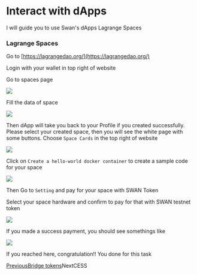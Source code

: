 # Interact with dApps

I will guide you to use Swan's dApps Lagrange Spaces

### Lagrange Spaces <a href="#lagrange-spaces" id="lagrange-spaces"></a>

Go to [https://lagrangedao.org/](https://lagrangedao.org/)

Login with your wallet in top right of website

Go to spaces page

![](https://docs.daningyn.xyz/\~gitbook/image?url=https%3A%2F%2F3757123888-files.gitbook.io%2F%7E%2Ffiles%2Fv0%2Fb%2Fgitbook-x-prod.appspot.com%2Fo%2Fspaces%252Ff9qd7vpO0PsmY4EQvGgS%252Fuploads%252FOnyudDl4OcNqULpbRxjC%252FScreenshot%25202024-02-26%2520at%252015.50.05.png%3Falt%3Dmedia%26token%3D74a2a50b-c144-48ab-8a95-73327f3ffdc5\&width=768\&dpr=4\&quality=100\&sign=564d51e2\&sv=1)

Fill the data of space

![](https://docs.daningyn.xyz/\~gitbook/image?url=https%3A%2F%2F3757123888-files.gitbook.io%2F%7E%2Ffiles%2Fv0%2Fb%2Fgitbook-x-prod.appspot.com%2Fo%2Fspaces%252Ff9qd7vpO0PsmY4EQvGgS%252Fuploads%252F8gz7flgFLtr7n5tYyoof%252FScreenshot%25202024-02-26%2520at%252015.53.05.png%3Falt%3Dmedia%26token%3Daa22d5db-3e5e-4f56-9890-8af38385c0cf\&width=768\&dpr=4\&quality=100\&sign=f66d27ad\&sv=1)

Then dApp will take you back to your Profile if you created successfully. Please select your created space, then you will see the white page with some buttons. Choose `Space Cards` in the top right of website

![](https://docs.daningyn.xyz/\~gitbook/image?url=https%3A%2F%2F3757123888-files.gitbook.io%2F%7E%2Ffiles%2Fv0%2Fb%2Fgitbook-x-prod.appspot.com%2Fo%2Fspaces%252Ff9qd7vpO0PsmY4EQvGgS%252Fuploads%252FCoqZKAac6tmdC66BCxzs%252FScreenshot%25202024-02-26%2520at%252015.55.54.png%3Falt%3Dmedia%26token%3D298e84c7-3432-4fd7-8972-a8364c298bf8\&width=768\&dpr=4\&quality=100\&sign=35ac526e\&sv=1)

Click on `Create a hello-world docker container` to create a sample code for your space

![](https://docs.daningyn.xyz/\~gitbook/image?url=https%3A%2F%2F3757123888-files.gitbook.io%2F%7E%2Ffiles%2Fv0%2Fb%2Fgitbook-x-prod.appspot.com%2Fo%2Fspaces%252Ff9qd7vpO0PsmY4EQvGgS%252Fuploads%252FiTLhFVL7AMW2KmR5Uagl%252FScreenshot%25202024-02-26%2520at%252015.57.36.png%3Falt%3Dmedia%26token%3D610f142b-71e9-48ad-bff5-41b346b160ee\&width=768\&dpr=4\&quality=100\&sign=e1ea8fd6\&sv=1)

Then Go to `Setting` and pay for your space with SWAN Token

Select your space hardware and confirm to pay for that with SWAN testnet token

![](https://docs.daningyn.xyz/\~gitbook/image?url=https%3A%2F%2F3757123888-files.gitbook.io%2F%7E%2Ffiles%2Fv0%2Fb%2Fgitbook-x-prod.appspot.com%2Fo%2Fspaces%252Ff9qd7vpO0PsmY4EQvGgS%252Fuploads%252FbcvhaKkTSRmToN8eDPwi%252FScreenshot%25202024-02-26%2520at%252015.59.08.png%3Falt%3Dmedia%26token%3D7d4b266e-7d7c-44f3-9049-057116f8f653\&width=768\&dpr=4\&quality=100\&sign=fef29d31\&sv=1)

If you made a success payment, you should see somethings like

![](https://docs.daningyn.xyz/\~gitbook/image?url=https%3A%2F%2F3757123888-files.gitbook.io%2F%7E%2Ffiles%2Fv0%2Fb%2Fgitbook-x-prod.appspot.com%2Fo%2Fspaces%252Ff9qd7vpO0PsmY4EQvGgS%252Fuploads%252FoehwDITD4N9TgoFHqczv%252FScreenshot%25202024-02-26%2520at%252016.02.34.png%3Falt%3Dmedia%26token%3Da1c3b20a-053f-42e1-b45e-e5f6340480d4\&width=768\&dpr=4\&quality=100\&sign=55817d8e\&sv=1)

If you reached here, congratulation!! You done for this task

[PreviousBridge tokens](broken-reference)NextCESS


